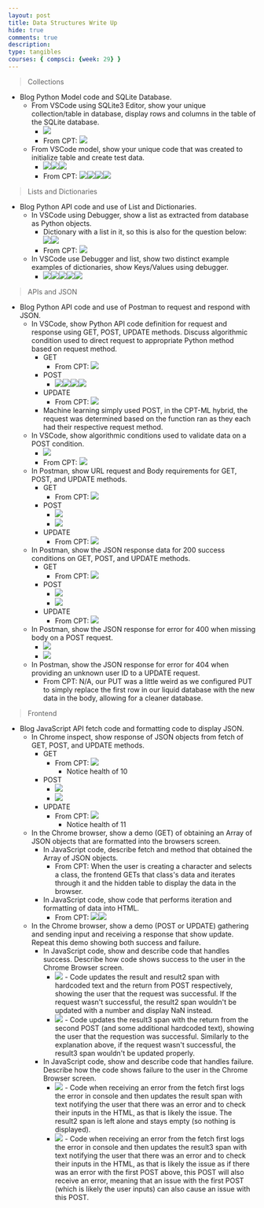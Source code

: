 ```yaml
---
layout: post
title: Data Structures Write Up
hide: true
comments: true
description: 
type: tangibles
courses: { compsci: {week: 29} }
---
```


> Collections
- Blog Python Model code and SQLite Database.
    - From VSCode using SQLite3 Editor, show your unique collection/table in database, display rows and columns in the table of the SQLite database.
        - <img src="https://i.postimg.cc/mD1zwY7g/Collections-1.png">
        - From CPT: <img src="https://i.postimg.cc/yY5GcYLy/Collections-CPT-1.png">
    - From VSCode model, show your unique code that was created to initialize table and create test data.
        - <img src="https://i.postimg.cc/PrQL2rvY/Collections-2.png"><img src="https://i.postimg.cc/MKSM7jHz/Collections-3.png"><img src="https://i.postimg.cc/3rp00ZKL/Collections-4.png">
        - From CPT: <img src="https://i.postimg.cc/ZRTs49q4/Collections-CPT-2.png"><img src="https://i.postimg.cc/3wQbff5y/Collections-CPT-3.png"><img src="https://i.postimg.cc/zDx6DkWM/Collections-CPT-4.png"><img src="https://i.postimg.cc/Gmy5QwNw/Collections-CPT-5.png">

> Lists and Dictionaries
- Blog Python API code and use of List and Dictionaries.
    - In VSCode using Debugger, show a list as extracted from database as Python objects.
        - Dictionary with a list in it, so this is also for the question below: <img src="https://i.postimg.cc/DZG0s2KW/List-Dictionary-1.png"><img src="https://i.postimg.cc/wMdvQS6w/List-Dictionary-2.png">
        - From CPT: <img src="https://i.postimg.cc/4NnMYhQ3/List-Dictionaries-CPT-1.png">
    - In VSCode use Debugger and list, show two distinct example examples of dictionaries, show Keys/Values using debugger.
        - <img src="https://i.postimg.cc/5yqt7nyb/List-Dictionary-3.png"><img src="https://i.postimg.cc/v8WDZHzk/List-Dictionary-4.png"><img src="https://i.postimg.cc/m2BkzfpD/List-Dictionary-5.png"><img src="https://i.postimg.cc/Wb830Wx7/List-Dictionary-6.png"><img src="https://i.postimg.cc/ht3t5JDz/List-Dictionary-7.png">

> APIs and JSON
- Blog Python API code and use of Postman to request and respond with JSON.
    - In VSCode, show Python API code definition for request and response using GET, POST, UPDATE methods. Discuss algorithmic condition used to direct request to appropriate Python method based on request method.
        - GET
            - From CPT: <img src="https://i.postimg.cc/wxJbFxJq/APIJSONCPT-1.png">
        - POST
            - <img src="https://i.postimg.cc/NMZTqJQX/APIJSON-1.png"><img src="https://i.postimg.cc/W1Skbb2T/APIJSON-2.png"><img src="https://i.postimg.cc/3J5ptcS5/APIJSON-3.png"><img src="https://i.postimg.cc/BnJF01fm/APIJSON-4.png">
        - UPDATE
            - From CPT: <img src="https://i.postimg.cc/m2ypfd8K/APIJSONCPT-2.png">
        - Machine learning simply used POST, in the CPT-ML hybrid, the request was determined based on the function ran as they each had their respective request method.
    - In VSCode, show algorithmic conditions used to validate data on a POST condition.
        - <img src="https://i.postimg.cc/WzrZ2G4H/APIJSON-5.png">
        - From CPT: <img src="https://i.postimg.cc/cLdjvqvs/APIJSONCPT-3.png">
    - In Postman, show URL request and Body requirements for GET, POST, and UPDATE methods.
        - GET
            - From CPT: <img src="https://i.postimg.cc/sgKLSnW5/APIJSONCPT-4.png">
        - POST
            - <img src="https://i.postimg.cc/yYmRtytJ/APIJSON-6.png">
            - <img src="https://i.postimg.cc/xjbMy2P3/APIJSON-7.png">
        - UPDATE
            - From CPT: <img src="https://i.postimg.cc/6Qm1byY3/APIJSONCPT-5.png">
    - In Postman, show the JSON response data for 200 success conditions on GET, POST, and UPDATE methods.
        - GET
            - From CPT: <img src="https://i.postimg.cc/7hvtDjvr/APIJSONCPT-6.png">
        - POST
            - <img src="https://i.postimg.cc/FKRJf5Rc/APIJSON-8.png">
            - <img src="https://i.postimg.cc/pd65zGhS/APIJSON-9.png">
        - UPDATE
            - From CPT: <img src="https://i.postimg.cc/c4SkzqMQ/APIJSONCPT-7.png">
    - In Postman, show the JSON response for error for 400 when missing body on a POST request.
        - <img src="https://i.postimg.cc/qqftZNGX/APIJSON-10.png">
        - <img src="https://i.postimg.cc/HnQJGTZG/APIJSON-11.png">
    - In Postman, show the JSON response for error for 404 when providing an unknown user ID to a UPDATE request.
        - From CPT: N/A, our PUT was a little weird as we configured PUT to simply replace the first row in our liquid database with the new data in the body, allowing for a cleaner database.

> Frontend
- Blog JavaScript API fetch code and formatting code to display JSON.
    - In Chrome inspect, show response of JSON objects from fetch of GET, POST, and UPDATE methods.
        - GET
            - From CPT: <img src="https://i.postimg.cc/L84CHzW5/APIJSONCPT-8.png">
                - Notice health of 10
        - POST
            - <img src="https://i.postimg.cc/pLddCQHM/Frontend-1.png">
            - <img src="https://i.postimg.cc/cJgLysCD/Frontend-2.png">
        - UPDATE
            - From CPT: <img src="https://i.postimg.cc/HkSSjrG2/APIJSONCPT-9.png">
                - Notice health of 11
    - In the Chrome browser, show a demo (GET) of obtaining an Array of JSON objects that are formatted into the browsers screen.
        - In JavaScript code, describe fetch and method that obtained the Array of JSON objects.
            - From CPT: When the user is creating a character and selects a class, the frontend GETs that class's data and iterates through it and the hidden table to display the data in the browser.
        - In JavaScript code, show code that performs iteration and formatting of data into HTML.
            - From CPT: <img src="https://i.postimg.cc/G2TgWd5j/APIJSONCPT-10.png"><img src="https://i.postimg.cc/yxFQNnBg/APIJSONCPT-11.png">
    - In the Chrome browser, show a demo (POST or UPDATE) gathering and sending input and receiving a response that show update. Repeat this demo showing both success and failure.
        - In JavaScript code, show and describe code that handles success. Describe how code shows success to the user in the Chrome Browser screen.
            - <img src="https://i.postimg.cc/7LffH3sn/Frontend-3.png">
                - Code updates the result and result2 span with hardcoded text and the return from POST respectively, showing the user that the request was successful. If the request wasn't successful, the result2 span wouldn't be updated with a number and display NaN instead.
            - <img src="https://i.postimg.cc/dVQhXPGX/Frontend-4.png">
                - Code updates the result3 span with the return from the second POST (and some additional hardcoded text), showing the user that the requestion was successful. Similarly to the explanation above, if the request wasn't successful, the result3 span wouldn't be updated properly.
        - In JavaScript code, show and describe code that handles failure. Describe how the code shows failure to the user in the Chrome Browser screen.
            - <img src="https://i.postimg.cc/6qQNNXfj/Frontend-5.png">
                - Code when receiving an error from the fetch first logs the error in console and then updates the result span with text notifying the user that there was an error and to check their inputs in the HTML, as that is likely the issue. The result2 span is left alone and stays empty (so nothing is displayed).
            - <img src="https://i.postimg.cc/1XY1mjW9/Frontend-6.png">
                - Code when receiving an error from the fetch first logs the error in console and then updates the result3 span with text notifying the user that there was an error and to check their inputs in the HTML, as that is likely the issue as if there was an error with the first POST above, this POST will also receive an error, meaning that an issue with the first POST (which is likely the user inputs) can also cause an issue with this POST.